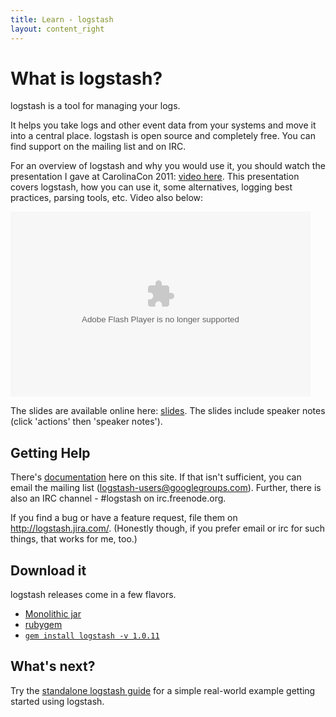 ```yaml
---
title: Learn - logstash
layout: content_right
---
```

# What is logstash?

logstash is a tool for managing your logs.

It helps you take logs and other event data from your systems and move it into
a central place. logstash is open source and completely free. You can find
support on the mailing list and on IRC.

For an overview of logstash and why you would use it, you should watch the
presentation I gave at CarolinaCon 2011: 
[video here](http://carolinacon.blip.tv/file/5105901/). This presentation covers
logstash, how you can use it, some alternatives, logging best practices,
parsing tools, etc. Video also below:

<embed src="http://blip.tv/play/gvE9grjcdQI" type="application/x-shockwave-flash" width="480" height="296" allowscriptaccess="always" allowfullscreen="true"></embed>

The slides are available online here: [slides](http://goo.gl/68c62). The slides
include speaker notes (click 'actions' then 'speaker notes').

## Getting Help

There's [documentation](.) here on this site. If that isn't sufficient, you can
email the mailing list (logstash-users@googlegroups.com). Further, there is also
an IRC channel - #logstash on irc.freenode.org.

If you find a bug or have a feature request, file them
on <http://logstash.jira.com/>. (Honestly though, if you prefer email or irc
for such things, that works for me, too.)

## Download it

logstash releases come in a few flavors.

* [Monolithic jar](http://semicomplete.com/files/logstash/logstash-1.0.11-monolithic.jar)
* [rubygem](http://rubygems.org/gems/logstash/versions/1.0.11)
* [`gem install logstash -v 1.0.11`](http://rubygems.org/gems/logstash)

## What's next?

Try the [standalone logstash guide](getting-started-simple) for a simple
real-world example getting started using logstash.
